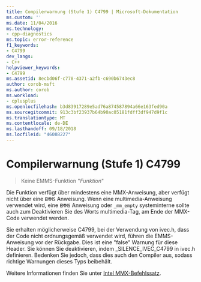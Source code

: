 ```yaml
---
title: Compilerwarnung (Stufe 1) C4799 | Microsoft-Dokumentation
ms.custom: ''
ms.date: 11/04/2016
ms.technology:
- cpp-diagnostics
ms.topic: error-reference
f1_keywords:
- C4799
dev_langs:
- C++
helpviewer_keywords:
- C4799
ms.assetid: 8ecbd06f-c778-4371-a2fb-c690b6743ec8
author: corob-msft
ms.author: corob
ms.workload:
- cplusplus
ms.openlocfilehash: b3d83917289e5ad76a874587894a66e163fed90a
ms.sourcegitcommit: 913c3bf23937b64b90ac05181fdff3df947d9f1c
ms.translationtype: MT
ms.contentlocale: de-DE
ms.lasthandoff: 09/18/2018
ms.locfileid: "46088227"
---
```

# <a name="compiler-warning-level-1-c4799"></a>Compilerwarnung (Stufe 1) C4799

> Keine EMMS-Funktion "*Funktion*"

Die Funktion verfügt über mindestens eine MMX-Anweisung, aber verfügt nicht über eine `EMMS` Anweisung. Wenn eine multimedia-Anweisung verwendet wird, eine `EMMS` Anweisung oder `_mm_empty` systeminterne sollte auch zum Deaktivieren Sie des Worts multimedia-Tag, am Ende der MMX-Code verwendet werden.

Sie erhalten möglicherweise C4799, bei der Verwendung von ivec.h, dass der Code nicht ordnungsgemäß verwendet wird, führen die EMMS-Anweisung vor der Rückgabe. Dies ist eine "false" Warnung für diese Header. Sie können Sie deaktivieren, indem _SILENCE_IVEC_C4799 in ivec.h definieren. Bedenken Sie jedoch, dass dies auch den Compiler aus, sodass richtige Warnungen dieses Typs beibehält.

Weitere Informationen finden Sie unter [Intel MMX-Befehlssatz](../../assembler/inline/intel-s-mmx-instruction-set.md).